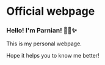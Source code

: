 # Official webpage

### Hello! I'm Parnian! ✋🏻✨
This is my personal webpage.

Hope it helps you to know me better!
